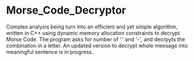 # Morse_Code_Decryptor
Complex analysis being turn into an efficient and yet simple algorithm, written in C++ using dynamic memory allocation constraints to decrypt Morse Code. The program asks for number of '.' and '-', and decrpyts the combination in a letter. An updated version to decrypt whole meesage into meaningful sentence is in progress.
